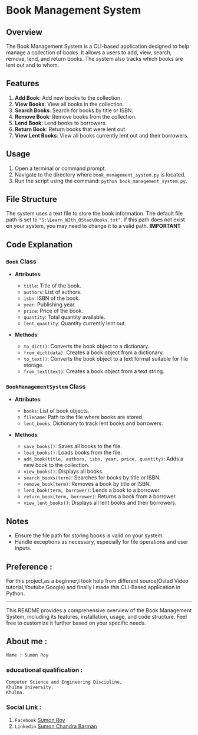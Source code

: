 
# Book Management System

## Overview

The Book Management System is a CLI-based application designed to help manage a collection of books. It allows a users to add, view, search, remove, lend, and return books. The system also tracks which books are lent out and to whom.

## Features

1. **Add Book**: Add new books to the collection.
2. **View Books**: View all books in the collection.
3. **Search Books**: Search for books by title or ISBN.
4. **Remove Book**: Remove books from the collection.
5. **Lend Book**: Lend books to borrowers.
6. **Return Book**: Return books that were lent out.
7. **View Lent Books**: View all books currently lent out and their borrowers.


## Usage

1. Open a terminal or command prompt.
2. Navigate to the directory where `book_management_system.py` is located.
3. Run the script using the command: `python book_management_system.py`.

## File Structure

The system uses a text file to store the book information. The default file path is set to `"S:\Learn_WIth_OStad\Books.txt"`. If this path does not exist on your system, you may need to change it to a valid path. **IMPORTANT**

## Code Explanation

### `Book` Class

- **Attributes**:
  - `title`: Title of the book.
  - `authors`: List of authors.
  - `isbn`: ISBN of the book.
  - `year`: Publishing year.
  - `price`: Price of the book.
  - `quantity`: Total quantity available.
  - `lent_quantity`: Quantity currently lent out.

- **Methods**:
  - `to_dict()`: Converts the book object to a dictionary.
  - `from_dict(data)`: Creates a book object from a dictionary.
  - `to_text()`: Converts the book object to a text format suitable for file storage.
  - `from_text(text)`: Creates a book object from a text string.

### `BookManagementSystem` Class

- **Attributes**:
  - `books`: List of book objects.
  - `filename`: Path to the file where books are stored.
  - `lent_books`: Dictionary to track lent books and borrowers.

- **Methods**:
  - `save_books()`: Saves all books to the file.
  - `load_books()`: Loads books from the file.
  - `add_book(title, authors, isbn, year, price, quantity)`: Adds a new book to the collection.
  - `view_books()`: Displays all books.
  - `search_books(term)`: Searches for books by title or ISBN.
  - `remove_book(term)`: Removes a book by title or ISBN.
  - `lend_book(term, borrower)`: Lends a book to a borrower.
  - `return_book(term, borrower)`: Returns a book from a borrower.
  - `view_lent_books()`: Displays all lent books and their borrowers.


## Notes

- Ensure the file path for storing books is valid on your system.
- Handle exceptions as necessary, especially for file operations and user inputs.

## Preference :

For this project,as a beginner,i took help from different source(Ostad Video tutorial,Youtube,Google)
and finally i made this CLI-Based application in Python.


---

This README provides a comprehensive overview of the Book Management System, including its features, installation, usage, and code structure. Feel free to customize it further based on your specific needs.


## About me :

```
Name : Sumon Roy
```
### educational qualification :
```
Computer Science and Engineering Discipline,
Khulna University.
Khulna.
```
### Social Link :

1. `Facebook` [Sumon Roy](https://www.facebook.com/sumonroysnr/)
2. `Linkedin` [Sumon Chandra Barman](https://www.linkedin.com/in/sumon-str/)
